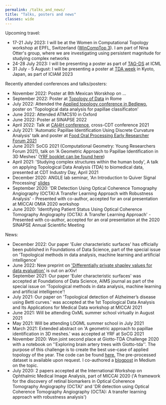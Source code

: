 ```yaml
---
permalink: /talks_and_news/
title: "Talks, posters and news"
classes: wide
---
```

Upcoming travel:
- 17-21 July 2023: I will be at the Women in Computational Topology workshop at EPFL, Switzerland ([WinCompTop 3](https://bernoulli.epfl.ch/programs/wincomptop-women-in-computational-topology-3/)). I am part of Nina Otter's group, where we are investigating using persistent magnitude for studying complex networks 
- 24-28 July 2023: I will be presenting a poster as part of [TAG-DS](https://www.tagds.com/events/conference-workshops/tag-ml23) at ICML
- 31 July - 5 August: I will be presenting a poster at [TDA week](https://sites.google.com/view/tdaweek2023/home?authuser=0) in Kyoto, Japan, as part of ICIAM 2023

Recently attended conferences and talks/posters:

- November 2022: Poster at 8th Mexican Worskhop on ...
- September 2022: Poster at [Topology of Data](https://www.mat.uniroma2.it/Eventi/2022/Topoldata/topoldata.php) in Rome
- July 2022: Attended the [Applied topology conference in Bedlewo](https://www.impan.pl/en/activities/banach-center/conferences/22-appliedtop), poster on 'Topological data analysis for papillae classificaton'
- June 2022: Attended ATMCS10 in Oxford
- June 2022: Poster at SINAPSE 2022
- April 2022: Talk at [CAI4H conference](https://twitter.com/randreeva1/status/1524507297363505166), cross-CDT conference 2021
- July 2021: 'Automatic Papillae Identification Using Discrete Curvature Analysis' talk and poster at  [Food Oral Processing Early Researcher Forum 2021](https://congresos.adeituv.es/FOP_2020/ficha.en.html)
- June 2021: SoCG 2021 (Computational Geometry: Young Researchers Forum 2021),  talk on 'A Geometric Approach to Papillae Identification in 3D Meshes' ([YRF booklet can be found here](https://cse.buffalo.edu/socg21/files/YRF-Booklet.pdf))
- April 2021: 'Studying complex structures within the human body', A talk on applying Topological Data Analysis (TDA) to biomedical data, presented at CDT Industry Day, April 2021
- December 2020: ANGLE lab seminar, 'An Introduction to Quiver Signal Processing' [slides](/assets/slides/Quiver_signal_processing_final.pdf)
- September 2020: 'DR Detection Using Optical Coherence Tomography Angiography (OCTA):A Transfer Learning Approach with Robustness Analysis' - Presented with co-author, accepted for an oral presentation at MICCAI OMIA 2020 workshop
- June 2020: 'Identifying Patient Status Using Optical Coherence Tomography Angiography (OCTA): A Transfer Learning Approach' - Presented with co-author, accepted for an oral presentation at the 2020 SINAPSE Annual Scientific Meeting

News:

- December 2022: Our paper 'Euler characteristic surfaces' has officially been published in Foundations of Data Science, part of the special issue on 'Topological methods in data analysis, machine learning and artificial intelligence'
- June 2022: New preprint on ['Differentially private shapley values for data evaluation'](https://arxiv.org/abs/2206.00511) is out on arXiv!
- September 2021: Our paper 'Euler characteristic surfaces' was accepted at Foundations of Data Science, AIMS journal as part of the special issue on 'Topological methods in data analysis, machine learning and artificial intelligence'!
- July 2021: Our paper on 'Topological detection of Alzheimer’s disease using Betti curves.' was accepted at the 1st Topological Data Analysis and Its Applications for Medical Data workshop at MICCAI 2021
- June 2021: Will be attending OxML summer school virtually in August 2021
- May 2021: Will be attending LOGML summer school in July 2021
- March 2021: Extended abstract on 'A geometric approach to papillae identification in 3D meshes.' was accepted at YRF at SoCG 2021
- November 2020: Won joint second place at Giotto-TDA Challenge 2020 with a notebook on ''Exploring brain artery trees with Giotto-tda''. The purpose of this challenge is to create the best use-case of applied topology of the year. The code can be found [here.](https://github.com/rorondre/gtda-challenge-2020/blob/master/rorondre/Exploring_brain_artery_trees_and_age_with_giotto_tda.ipynb) The pre-processed dataset is available upon request. I co-authored a [blogpost](https://towardsdatascience.com/exploring-brain-artery-trees-with-giotto-tda-688a44c00f59) in Medium on the topic.
- July 2020: 2 papers accepted at the International Workshop on Ophthalmic Medical Image Analysis, part of MICCAI 2020 ('A framework for the discovery of retinal biomarkers in Optical Coherence Tomography
Angiography (OCTA)' and 'DR detection using Optical Coherence Tomography Angiography (OCTA): A transfer learning approach with robustness analysis')